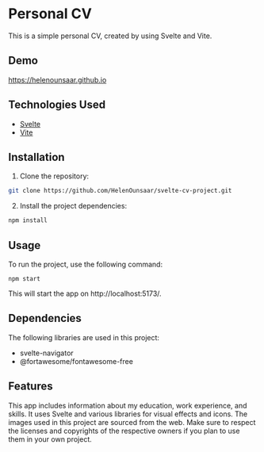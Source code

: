 # Personal CV

This is a simple personal CV, created by using Svelte and Vite.

## Demo

https://helenounsaar.github.io


## Technologies Used

- [Svelte](https://svelte.dev/)
- [Vite](https://vitejs.dev/)

## Installation

1. Clone the repository:

```bash
git clone https://github.com/HelenOunsaar/svelte-cv-project.git
```

2. Install the project dependencies:

```bash
npm install
```

## Usage
To run the project, use the following command:
```
npm start
```
This will start the app on http://localhost:5173/.

## Dependencies
The following libraries are used in this project:

* svelte-navigator 
* @fortawesome/fontawesome-free

## Features

This app includes information about my education, work experience, and skills. It uses Svelte and various libraries for visual effects and icons. The images used in this project are sourced from the web. Make sure to respect the licenses and copyrights of the respective owners if you plan to use them in your own project.